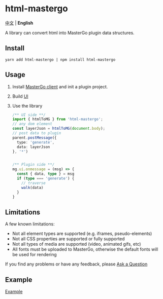 # html-mastergo

[中文](./README.zh-CN.md.md) | **English**

A library can convert html into MasterGo plugin data structures.
## Install

```shell
yarn add html-mastergo | npm install html-mastergo
```

## Usage

1. Install [MasterGo client](https://mastergo.com/resource) and init a plugin project.

2. Build [UI](https://developers.mastergo.com/guide/setup.html#%E6%9E%84%E5%BB%BA%E7%94%A8%E6%88%B7%E7%95%8C%E9%9D%A2)

3. Use the library

   ```typescript
   /** UI side **/
   import { htmlToMG } from 'html-mastergo';
   // any dom element
   const layerJson = htmlToMG(document.body);
   // post data to plugin
   parent.postMessage({
     type: 'generate',
     data: layerJson
   }, '*')
   
   
   /** Plugin side **/
   mg.ui.onmessage = (msg) => {
     const { data, type } = msg
     if (type === 'generate') {
       // traverse
       walk(data)
     }
   }
   ```

## Limitations

A few known limitations:

- Not all element types are supported (e.g. iframes, pseudo-elements)
- Not all CSS properties are supported or fully supported
- Not all types of media are supported (video, animated gifs, etc)
- All fonts must be uploaded to MasterGo, otherwise the default fonts will be used for rendering

If you find any problems or have any feedback, please [Ask a Question](https://github.com/mastergo-design/html-to-mastergo/issues/new)

## Example

[Example](./src/example/html-mg)